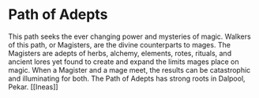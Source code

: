 # Path of Adepts


This path seeks the ever changing power and mysteries of magic. Walkers of this path, or Magisters, are the divine counterparts to mages. The Magisters are adepts of herbs, alchemy, elements, rotes, rituals, and ancient lores yet found to create and expand the limits mages place on magic. When a Magister and a mage meet, the results can be catastrophic and illuminating for both. The Path of Adepts has strong roots in Dalpool, Pekar.
[[Ineas]]
